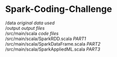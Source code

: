 # Spark-Coding-Challenge

/data                                     *original data used* <br/>
/output                                   *output files* <br/>
/src/main/scala                           *code files* <br/>
/src/main/scala/SparkRDD.scala            *PART1* <br/>
/src/main/scala/SparkDataFrame.scala      *PART2* <br/>
/src/main/scala/SparkAppliedML.scala      *PART3* 

